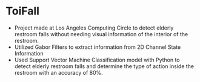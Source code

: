 # ToiFall

- Project made at Los Angeles Computing Circle to detect elderly restroom falls without needing visual information of the interior of the restroom.
- Utilized Gabor Filters to extract information from 2D Channel State Information  
- Used Support Vector Machine Classification model with Python to detect elderly restroom falls and determine the type of action inside the restroom with an accuracy of 80%. 
